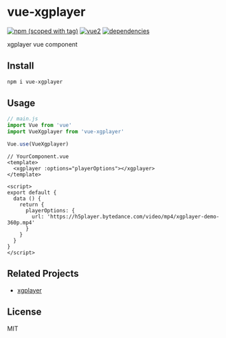 # vue-xgplayer
[![npm (scoped with tag)](https://img.shields.io/npm/v/vue-xgplayer.svg)](https://npmjs.com/package/vue-xgplayer)
[![vue2](https://img.shields.io/badge/vue-2.x-brightgreen.svg)](https://vuejs.org/)
[![dependencies](https://img.shields.io/david/savokiss/vue-xgplayer.svg)]()

xgplayer vue component

## Install
```bash
npm i vue-xgplayer
```

## Usage
```js
// main.js
import Vue from 'vue'
import VueXgplayer from 'vue-xgplayer'

Vue.use(VueXgplayer)
```

```vue
// YourComponent.vue
<template>
  <xgplayer :options="playerOptions"></xgplayer>
</template>

<script>
export default {
  data () {
    return {
      playerOptions: {
        url: 'https://h5player.bytedance.com/video/mp4/xgplayer-demo-360p.mp4'
      }
    }
  }
}
</script>
```

## Related Projects
- [xgplayer](https://github.com/bytedance/xgplayer)

## License
MIT